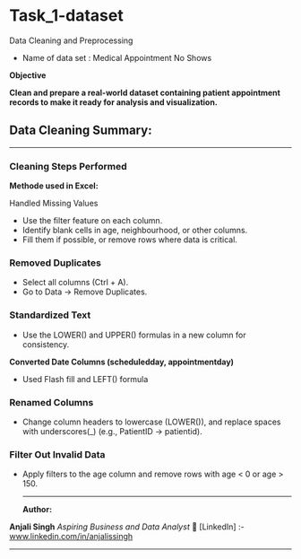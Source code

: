 # Task_1-dataset
Data Cleaning and Preprocessing
- Name of data set : Medical Appointment No Shows

 **Objective**
 
**Clean and prepare a real-world dataset containing patient appointment records to make it ready for analysis and visualization.**
  
## Data Cleaning Summary:

---

### **Cleaning Steps Performed**

**Methode used in Excel:**

Handled Missing Values

- Use the filter feature on each column.
- Identify blank cells in age, neighbourhood, or other columns.
- Fill them if possible, or remove rows where data is critical.

### **Removed Duplicates**

- Select all columns (Ctrl + A).
- Go to Data → Remove Duplicates.

### **Standardized Text**

- Use the LOWER() and UPPER() formulas in a new column for consistency.

**Converted Date Columns (scheduledday, appointmentday)**

- Used Flash fill and LEFT() formula

### **Renamed Columns**

- Change column headers to lowercase (LOWER()), and replace spaces with underscores(_) (e.g., PatientID → patientid).

### **Filter Out Invalid Data**

- Apply filters to the age column and remove rows with age < 0 or age > 150.

  ---

  **Author:**

**Anjali Singh**
_Aspiring Business and Data Analyst_
🔗 [LinkedIn] :-www.linkedin.com/in/anjalissingh

---

